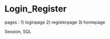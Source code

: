# Login_Register

pages : 
        1) loginpage
        2) registerpage
        3) homepage
        
Session,
SQL
